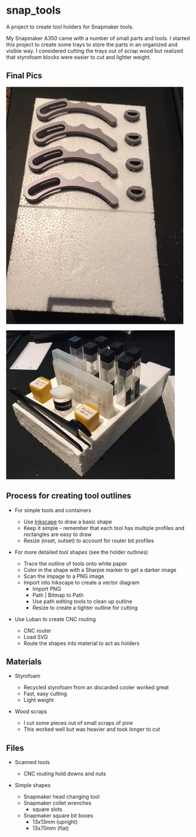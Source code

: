 # snap_tools

A project to create tool holders for Snapmaker tools.

My Snapmaker A350 came with a number of small parts and tools. I started this project to create some trays to store the parts in an organized and visible way.  I considered cutting the trays out of scrap wood but realized that styrofoam blocks were easier to cut and lighter weight.

## Final Pics

![Holder Tray](trays/holder_tray/IMG_6915.JPG)

![Tool Tray 2](trays/tool_and_bit_tray/IMG_6918.JPG)

## Process for creating tool outlines
- For simple tools and containers
  - Use [Inkscape](https://inkscape.org/) to draw a basic shape
  - Keep it simple - remember that each tool has multiple profiles and rectangles are easy to draw
  - Resize (inset, outset) to account for router bit profiles

- For more detailed tool shapes (see the holder outlines)
  - Trace the outline of tools onto white paper
  - Color in the shape with a Sharpie marker to get a darker image
  - Scan the impage to a PNG image
  - Import into Inkscape to create a vector diagram
    - Import PNG
    - Path | Bitmap to Path
    - Use path editing tools to clean up outline
    - Resize to create a tighter outline for cutting

- Use Luban to create CNC routing
  - CNC router
  - Load SVG
  - Route the shapes into material to act as holders

## Materials
- Styrofoam
  - Recycled styrofoam from an discarded cooler worked great
  - Fast, easy cutting
  - Light weight

- Wood scraps
  - I cut some pieces out of small scraps of pine
  - This worked well but was heavier and took longer to cut

## Files
- Scanned tools
  - CNC routing hold downs and nuts

- Simple shapes
  - Snapmaker head changing tool
  - Snapmaker collet wrenches
    - square slots
  - Snapmaker square bit boxes
    - 13x13mm (upright)
    - 13x70mm (flat)
